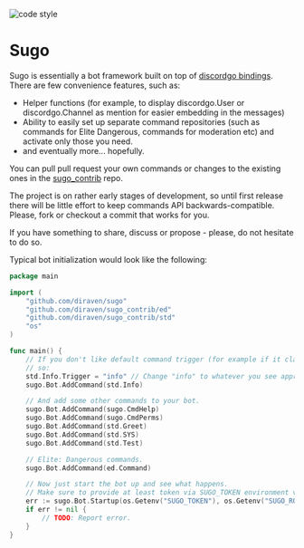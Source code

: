 ![code style](https://goreportcard.com/badge/github.com/diraven/sugo)

# Sugo

Sugo is essentially a bot framework built on top of [discordgo bindings](https://github.com/bwmarrin/discordgo). There are few convenience features, such as:

- Helper functions (for example, to display discordgo.User or discordgo.Channel as mention for easier embedding in the messages)
- Ability to easily set up separate command repositories (such as commands for Elite Dangerous, commands for moderation etc) and activate only those you need.
- and eventually more... hopefully.

You can pull pull request your own commands or changes to the existing ones in the [sugo_contrib](https://github.com/diraven/sugo_contrib) repo.

The project is on rather early stages of development, so until first release there will be little effort to keep commands API backwards-compatible. Please, fork or checkout a commit that works for you.

If you have something to share, discuss or propose - please, do not hesitate to do so.

Typical bot initialization would look like the following:

```go
package main

import (
	"github.com/diraven/sugo"
	"github.com/diraven/sugo_contrib/ed"
	"github.com/diraven/sugo_contrib/std"
	"os"
)

func main() {
	// If you don't like default command trigger (for example if it clashes with some other one), you can change it like
	// so:
	std.Info.Trigger = "info" // Change "info" to whatever you see appropriate.
	sugo.Bot.AddCommand(std.Info)

	// And add some other commands to your bot.
	sugo.Bot.AddCommand(sugo.CmdHelp)
	sugo.Bot.AddCommand(sugo.CmdPerms)
	sugo.Bot.AddCommand(std.Greet)
	sugo.Bot.AddCommand(std.SYS)
	sugo.Bot.AddCommand(std.Test)

	// Elite: Dangerous commands.
	sugo.Bot.AddCommand(ed.Command)

	// Now just start the bot up and see what happens.
	// Make sure to provide at least token via SUGO_TOKEN environment variable.
	err := sugo.Bot.Startup(os.Getenv("SUGO_TOKEN"), os.Getenv("SUGO_ROOT_UID"))
	if err != nil {
		// TODO: Report error.
	}
}
```
